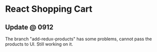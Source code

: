 # React Shopping Cart

## Update @ 0912

The branch "add-redux-products" has some problems, cannot pass the products to UI. Still working on it.
